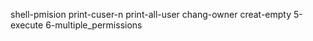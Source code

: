 shell-pmision
print-cuser-n
print-all-user
chang-owner
creat-empty
5-execute
6-multiple_permissions
